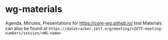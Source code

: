 # wg-materials
Agenda, Minutes, Presentations for <https://core-wg.github.io/>
test
Materials can also be found at `https://datatracker.ietf.org/meeting/<IETF-meeting-number>/session/<WG-name>`
